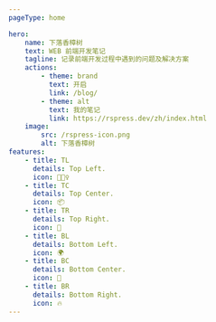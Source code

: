 ```yaml
---
pageType: home

hero:
    name: 下落香樟树
    text: WEB 前端开发笔记
    tagline: 记录前端开发过程中遇到的问题及解决方案
    actions:
        - theme: brand
          text: 开启
          link: /blog/
        - theme: alt
          text: 我的笔记
          link: https://rspress.dev/zh/index.html
    image:
        src: /rspress-icon.png
        alt: 下落香樟树
features:
    - title: TL
      details: Top Left.
      icon: 🏃🏻‍♀️
    - title: TC
      details: Top Center.
      icon: 📦
    - title: TR
      details: Top Right.
      icon: 🎨
    - title: BL
      details: Bottom Left.
      icon: 🌍
    - title: BC
      details: Bottom Center.
      icon: 🌈
    - title: BR
      details: Bottom Right.
      icon: 🔥
---
```

